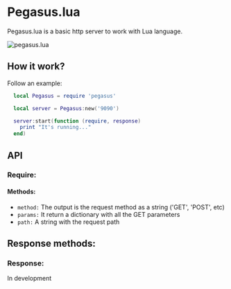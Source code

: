 # Pegasus.lua
Pegasus.lua is a basic http server to work with Lua language.

![pegasus.lua](http://evandrolg.github.io/pegasus.lua/pegasus.lua.svg)

## How it work?
Follow an example:
```lua
  local Pegasus = require 'pegasus'

  local server = Pegasus:new('9090')

  server:start(function (require, response) 
    print "It's running..."
  end)
```

## API
### Require:
#### Methods:
* <code>method:</code> The output is the request method as a string ('GET', 'POST', etc)
* <code>params:</code> It return a dictionary with all the GET parameters
* <code>path:</code> A string with the request path

## Response methods:
### Response:
In development
